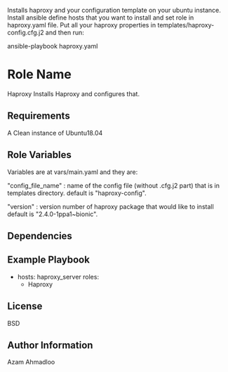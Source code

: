 
Installs haproxy and your configuration template on your ubuntu instance.
Install ansible define hosts that you want to install and set role in haproxy.yaml file.
Put all your haproxy properties in templates/haproxy-config.cfg.j2 and then run:

ansible-playbook  haproxy.yaml

Role Name
=========

Haproxy
Installs Haproxy and configures that.

Requirements
------------
A Clean instance of Ubuntu18.04


Role Variables
--------------
Variables are at vars/main.yaml and they are:

"config_file_name" : name of the config file (without .cfg.j2 part) that is in templates directory. default is "haproxy-config".

"version" : version number of haproxy package that would like to install default is "2.4.0-1ppa1~bionic".


Dependencies
------------


Example Playbook
----------------

- hosts: haproxy_server
  roles:
     - Haproxy


License
-------
BSD


Author Information
------------------

Azam Ahmadloo
